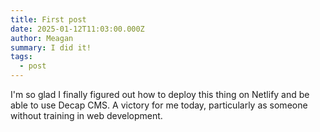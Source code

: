 ```yaml
---
title: First post
date: 2025-01-12T11:03:00.000Z
author: Meagan
summary: I did it!
tags:
  - post
---
```

I'm so glad I finally figured out how to deploy this thing on Netlify and be able to use Decap CMS. A victory for me today, particularly as someone without training in web development.
